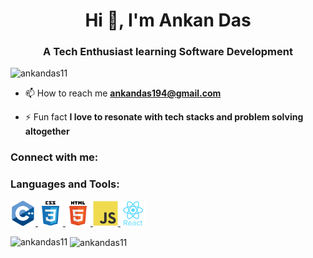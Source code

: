 <h1 align="center">Hi 👋, I'm Ankan Das</h1>
<h3 align="center">A Tech Enthusiast learning Software Development</h3>

<p align="left"> <img src="https://komarev.com/ghpvc/?username=ankandas11&label=Profile%20views&color=0e75b6&style=flat" alt="ankandas11" /> </p>

- 📫 How to reach me **ankandas194@gmail.com**

- ⚡ Fun fact **I love to resonate with tech stacks and problem solving altogether**

<h3 align="left">Connect with me:</h3>
<p align="left">
</p>

<h3 align="left">Languages and Tools:</h3>
<p align="left"> <a href="https://www.w3schools.com/cpp/" target="_blank" rel="noreferrer"> <img src="https://raw.githubusercontent.com/devicons/devicon/master/icons/cplusplus/cplusplus-original.svg" alt="cplusplus" width="40" height="40"/> </a> <a href="https://www.w3schools.com/css/" target="_blank" rel="noreferrer"> <img src="https://raw.githubusercontent.com/devicons/devicon/master/icons/css3/css3-original-wordmark.svg" alt="css3" width="40" height="40"/> </a> <a href="https://www.w3.org/html/" target="_blank" rel="noreferrer"> <img src="https://raw.githubusercontent.com/devicons/devicon/master/icons/html5/html5-original-wordmark.svg" alt="html5" width="40" height="40"/> </a> <a href="https://developer.mozilla.org/en-US/docs/Web/JavaScript" target="_blank" rel="noreferrer"> <img src="https://raw.githubusercontent.com/devicons/devicon/master/icons/javascript/javascript-original.svg" alt="javascript" width="40" height="40"/> </a> <a href="https://reactjs.org/" target="_blank" rel="noreferrer"> <img src="https://raw.githubusercontent.com/devicons/devicon/master/icons/react/react-original-wordmark.svg" alt="react" width="40" height="40"/> </a> </p>

<p><img align="left" src="https://github-readme-stats.vercel.app/api/top-langs?username=ankandas11&show_icons=true&locale=en&layout=compact" alt="ankandas11" /></p>

<p>&nbsp;<img align="center" src="https://github-readme-stats.vercel.app/api?username=ankandas11&show_icons=true&locale=en" alt="ankandas11" /></p>


<!---
ankandas11/ankandas11 is a ✨ special ✨ repository because its `README.md` (this file) appears on your GitHub profile.
You can click the Preview link to take a look at your changes.
--->
